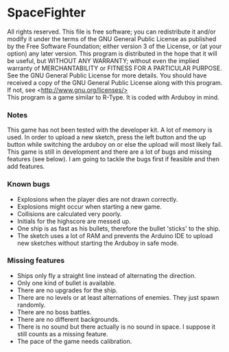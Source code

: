 # SpaceFighter
All rights reserved. This file is free software; you can redistribute it and/or modify it under the terms of the GNU General Public License as published by the Free Software Foundation; either version 3 of the License, or (at your option) any later version.  This program is distributed in the hope that it will be useful, but WITHOUT ANY WARRANTY; without even the implied warranty of MERCHANTABILITY or FITNESS FOR A PARTICULAR PURPOSE. See the GNU General Public License for more details. You should have received a copy of the GNU General Public License along with this program. If not, see &lt;http://www.gnu.org/licenses/>  
This program is a game similar to R-Type. It is coded with Arduboy in mind. 

### Notes
This game has not been tested with the developer kit. A lot of memory is used.
In order to upload a new sketch, press the left button and the up button while
switching the arduboy on or else the upload will most likely fail.
This game is still in development and there are a lot of bugs and missing features
(see below). I am going to tackle the bugs first if feasible and then add features.

### Known bugs
* Explosions when the player dies are not drawn correctly.
* Explosions might occur when starting a new game.
* Collisions are calculated very poorly.
* Initials for the highscore are messed up.
* One ship is as fast as his bullets, therefore the bullet 'sticks' to the ship.
* The sketch uses a lot of RAM and prevents the Arduino IDE to upload new sketches without starting the Arduboy in safe mode.

### Missing features
* Ships only fly a straight line instead of alternating the direction.
* Only one kind of bullet is available.
* There are no upgrades for the ship.
* There are no levels or at least alternations of enemies. They just spawn randomly.
* There are no boss battles.
* There are no different backgrounds.
* There is no sound but there actually is no sound in space. I suppose it still counts as a missing feature.
* The pace of the game needs calibration.
